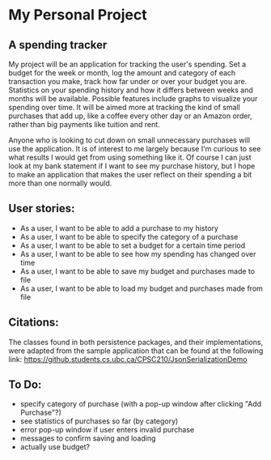 # My Personal Project

## A spending tracker

My project will be an application for tracking the user's
spending. Set a budget for the week or month, log 
the amount and category of each transaction you make, track
how far under or over your budget you are. Statistics on
your spending history and how it differs between weeks
and months will be available. Possible features include
graphs to visualize your spending over time. It will be aimed more at tracking the kind of small
purchases that add up, like a coffee every other day
or an Amazon order, rather than big payments like
tuition and rent.

Anyone who is looking to cut down on small unnecessary
purchases will use the application. It is of interest
to me largely because I'm curious to see what results
I would get from using something like it. Of course
I can just look at my bank statement if I want to see
my purchase history, but I hope to make an application
that makes the user reflect on their spending a bit more
than one normally would.

## User stories:
- As a user, I want to be able to add a purchase to my history
- As a user, I want to be able to specify the category of a purchase
- As a user, I want to be able to set a budget for a certain time period
- As a user, I want to be able to see how my spending has changed over time
- As a user, I want to be able to save my budget and purchases made to file
- As a user, I want to be able to load my budget and purchases made from file

## Citations:
The classes found in both persistence packages, and their implementations, were adapted from the sample application
that can be found at the following link: https://github.students.cs.ubc.ca/CPSC210/JsonSerializationDemo

## To Do:
- specify category of purchase (with a pop-up window after clicking "Add Purchase"?)
- see statistics of purchases so far (by category)
- error pop-up window if user enters invalid purchase
- messages to confirm saving and loading
- actually use budget?